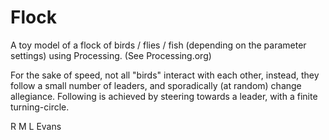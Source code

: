 # Flock

A toy model of a flock of birds / flies / fish (depending on the parameter settings) using Processing. (See Processing.org)

For the sake of speed, not all "birds" interact with each other, instead, they follow a small number of leaders, and sporadically (at random) change 
allegiance. Following is achieved by steering towards a leader, with a finite turning-circle.

R M L Evans
